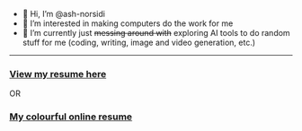 - 👋 Hi, I’m @ash-norsidi
- 👀 I’m interested in making computers do the work for me
- 🌱 I’m currently just ~~messing around with~~ exploring AI tools to do random stuff for me (coding, writing, image and video generation, etc.)

---
### **[View my resume here](https://github.com/ash-norsidi/ash-norsidi/blob/main/RESUME.md)** 
OR
### **[My colourful online resume](https://ash-n-cv.lovable.app/)**

<!---
ash-norsidi/ash-norsidi is a ✨ special ✨ repository because its `README.md` (this file) appears on your GitHub profile.
You can click the Preview link to take a look at your changes.
--->
